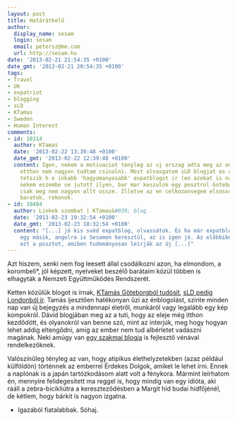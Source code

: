 ```yaml
---
layout: post
title: Határátkelő
author:
  display_name: sesam
  login: sesam
  email: petersz@me.com
  url: http://sesam.hu
date: '2013-02-21 21:54:35 +0100'
date_gmt: '2013-02-21 20:54:35 +0100'
tags:
- Travel
- UK
- expatriot
- blogging
- sLD
- KTamas
- Sweden
- Human Interest
comments:
- id: 10314
  author: KTamas
  date: '2013-02-22 13:39:48 +0100'
  date_gmt: '2013-02-22 12:39:48 +0100'
  content: Igen, nekem a motivaciot tenyleg az uj orszag adta meg az enblogolashoz,
    otthon nem nagyon tudtam csinalni. Most olvasgatom sLD blogjat es amugy nagyon
    tetszik h o inkabb 'hagyomanyosabb' expatblogot ir (en azokat is nagyon szeretem),
    nekem eszembe se jutott ilyen, bar mar keszulok egy posztrol Goteborgrol ugy altalaban,
    csak meg nem nagyon allt ossze. Illetve az en celkozonsegem elsosorban az otthoni
    baratok, rokonok.
- id: 10404
  author: Linkek szombat | KTamas&#039; blog
  date: '2013-02-23 19:32:54 +0100'
  date_gmt: '2013-02-23 18:32:54 +0100'
  content: "[...] jó kis svéd expatblog, olvassátok. És ha már expatblogok, eljutottam
    egy másik, angolra is Sesamon keresztül, az is igen jó. Az előbbiben találtam
    ezt a posztot, amiben tudományosan leírják az új [...]"
---
```


Azt hiszem, senki nem fog leesett állal csodálkozni azon, ha elmondom, a korombeli*, jól képzett, nyelveket beszélő barátaim közül többen is elhagyták a Nemzeti Együttműködés Rendszerét.

Ketten közülük blogot is írnak, [KTamás Göteborgból tudósít](http://blog.ktamas.com), [sLD pedig Londonból ír](http://sldabroad.blogspot.co.uk). Tamás ijesztően hatékonyan űzi az énblogolást, szinte minden nap van új bejegyzés a mindennapi életről, munkáról vagy legalább egy kép kompokról. Dávid blogjában meg az a tuti, hogy az eleje még itthon kezdődött, és olyanokról van benne szó, mint az interjúk, meg hogy hogyan lehet addig eltengődni, amíg az ember nem tud albérletet vadászni magának. Neki amúgy van [egy szakmai blogja](http://sldcode.blogspot.hu) is fejlesztő vénával rendelkezőknek.

Valószínűleg tényleg az van, hogy atipikus élethelyzetekben (azaz például külföldön) történnek az emberrel Érdekes Dolgok, amiket le lehet írni. Ennek a naplónak is a japán tartózkodásom alatt volt a fénykora. Mármint leírhatom én, mennyire felidegesített ma reggel is, hogy mindig van egy idióta, aki rááll a zebra-bicikliútra a kereszteződésben a Margit híd budai hídfőjénél, de kétlem, hogy bárkit is nagyon izgatna.

* Igazából fiatalabbak. Sóhaj.
